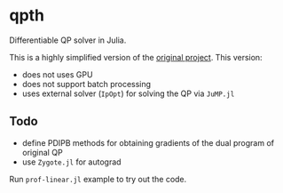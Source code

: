 # qpth
Differentiable QP solver in Julia. 

This is a highly simplified version of the [original project](https://github.com/locuslab/qpth/). This version:
- does not uses GPU
- does not support batch processing
- uses external solver (`IpOpt`) for solving the QP via `JuMP.jl` 

## Todo
- define PDIPB methods for obtaining gradients of the dual program of original QP
- use `Zygote.jl` for autograd  

Run `prof-linear.jl` example to try out the code.
